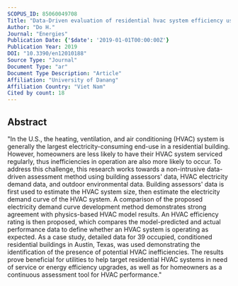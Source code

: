 ```yaml
---
SCOPUS_ID: 85060049708
Title: "Data-Driven evaluation of residential hvac system efficiency using energy and environmental data"
Author: "Do H."
Journal: "Energies"
Publication Date: {'$date': '2019-01-01T00:00:00Z'}
Publication Year: 2019
DOI: "10.3390/en12010188"
Source Type: "Journal"
Document Type: "ar"
Document Type Description: "Article"
Affiliation: "University of Danang"
Affiliation Country: "Viet Nam"
Cited by count: 18
---
```


## Abstract
"In the U.S., the heating, ventilation, and air conditioning (HVAC) system is generally the largest electricity-consuming end-use in a residential building. However, homeowners are less likely to have their HVAC system serviced regularly, thus inefficiencies in operation are also more likely to occur. To address this challenge, this research works towards a non-intrusive data-driven assessment method using building assessors' data, HVAC electricity demand data, and outdoor environmental data. Building assessors' data is first used to estimate the HVAC system size, then estimate the electricity demand curve of the HVAC system. A comparison of the proposed electricity demand curve development method demonstrates strong agreement with physics-based HVAC model results. An HVAC efficiency rating is then proposed, which compares the model-predicted and actual performance data to define whether an HVAC system is operating as expected. As a case study, detailed data for 39 occupied, conditioned residential buildings in Austin, Texas, was used demonstrating the identification of the presence of potential HVAC inefficiencies. The results prove beneficial for utilities to help target residential HVAC systems in need of service or energy efficiency upgrades, as well as for homeowners as a continuous assessment tool for HVAC performance."
